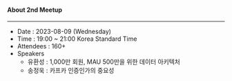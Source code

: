 #### About 2nd Meetup
---
* Date : 2023-08-09 (Wednesday)
* Time : 19:00 ~ 21:00 Korea Standard Time
* Attendees : 160+
* Speakers
    * 유환성 : 1,000만 회원, MAU 500만을 위한 데이터 아키텍처
    * 송정욱 : 카프카 인증인가의 중요성 

